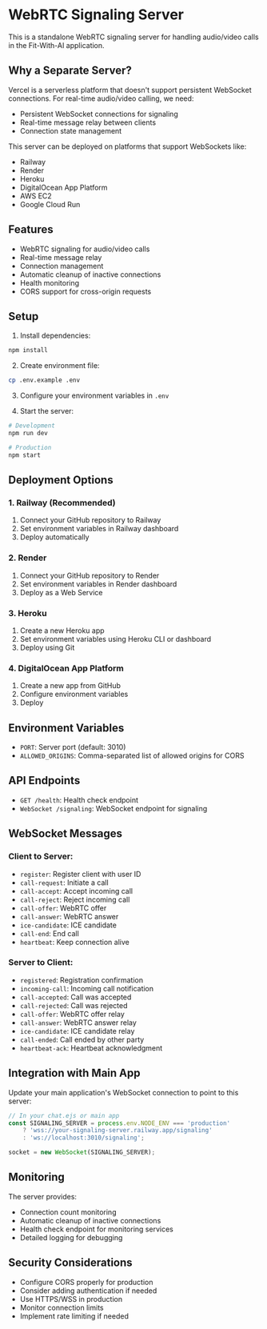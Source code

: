 # WebRTC Signaling Server

This is a standalone WebRTC signaling server for handling audio/video calls in the Fit-With-AI application.

## Why a Separate Server?

Vercel is a serverless platform that doesn't support persistent WebSocket connections. For real-time audio/video calling, we need:
- Persistent WebSocket connections for signaling
- Real-time message relay between clients
- Connection state management

This server can be deployed on platforms that support WebSockets like:
- Railway
- Render
- Heroku
- DigitalOcean App Platform
- AWS EC2
- Google Cloud Run

## Features

- WebRTC signaling for audio/video calls
- Real-time message relay
- Connection management
- Automatic cleanup of inactive connections
- Health monitoring
- CORS support for cross-origin requests

## Setup

1. Install dependencies:
```bash
npm install
```

2. Create environment file:
```bash
cp .env.example .env
```

3. Configure your environment variables in `.env`

4. Start the server:
```bash
# Development
npm run dev

# Production
npm start
```

## Deployment Options

### 1. Railway (Recommended)
1. Connect your GitHub repository to Railway
2. Set environment variables in Railway dashboard
3. Deploy automatically

### 2. Render
1. Connect your GitHub repository to Render
2. Set environment variables in Render dashboard
3. Deploy as a Web Service

### 3. Heroku
1. Create a new Heroku app
2. Set environment variables using Heroku CLI or dashboard
3. Deploy using Git

### 4. DigitalOcean App Platform
1. Create a new app from GitHub
2. Configure environment variables
3. Deploy

## Environment Variables

- `PORT`: Server port (default: 3010)
- `ALLOWED_ORIGINS`: Comma-separated list of allowed origins for CORS

## API Endpoints

- `GET /health`: Health check endpoint
- `WebSocket /signaling`: WebSocket endpoint for signaling

## WebSocket Messages

### Client to Server:
- `register`: Register client with user ID
- `call-request`: Initiate a call
- `call-accept`: Accept incoming call
- `call-reject`: Reject incoming call
- `call-offer`: WebRTC offer
- `call-answer`: WebRTC answer
- `ice-candidate`: ICE candidate
- `call-end`: End call
- `heartbeat`: Keep connection alive

### Server to Client:
- `registered`: Registration confirmation
- `incoming-call`: Incoming call notification
- `call-accepted`: Call was accepted
- `call-rejected`: Call was rejected
- `call-offer`: WebRTC offer relay
- `call-answer`: WebRTC answer relay
- `ice-candidate`: ICE candidate relay
- `call-ended`: Call ended by other party
- `heartbeat-ack`: Heartbeat acknowledgment

## Integration with Main App

Update your main application's WebSocket connection to point to this server:

```javascript
// In your chat.ejs or main app
const SIGNALING_SERVER = process.env.NODE_ENV === 'production' 
    ? 'wss://your-signaling-server.railway.app/signaling'
    : 'ws://localhost:3010/signaling';

socket = new WebSocket(SIGNALING_SERVER);
```

## Monitoring

The server provides:
- Connection count monitoring
- Automatic cleanup of inactive connections
- Health check endpoint for monitoring services
- Detailed logging for debugging

## Security Considerations

- Configure CORS properly for production
- Consider adding authentication if needed
- Use HTTPS/WSS in production
- Monitor connection limits
- Implement rate limiting if needed